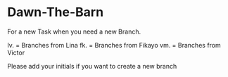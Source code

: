 # Dawn-The-Barn

For a new Task when you need a new Branch. 

lv. = Branches from Lina 
fk. = Branches from Fikayo
vm. = Branches from Victor

Please add your initials if you want to create a new branch
